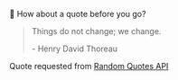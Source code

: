 📣 How about a quote before you go?

> Things do not change; we change.
>
> <p>- Henry David Thoreau</p>

Quote requested from [Random Quotes API](https://github.com/lukePeavey/quotable)
